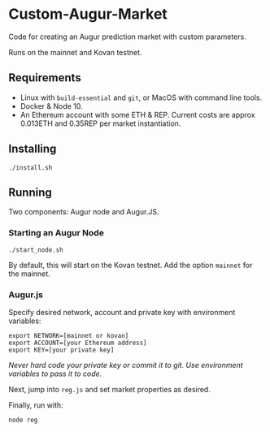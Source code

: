 # Custom-Augur-Market

Code for creating an Augur prediction market with custom parameters.

Runs on the mainnet and Kovan testnet.

## Requirements

- Linux with `build-essential` and `git`, or MacOS with command line tools.
- Docker & Node 10.
- An Ethereum account with some ETH & REP. Current costs are approx 0.013ETH and 0.35REP per market instantiation.

## Installing

```
./install.sh
```

## Running

Two components: Augur node and Augur.JS.

### Starting an Augur Node

```
./start_node.sh
```
By default, this will start on the Kovan testnet. Add the option `mainnet` for the mainnet.

### Augur.js

Specify desired network, account and private key with environment variables:
```
export NETWORK=[mainnet or kovan]
export ACCOUNT=[your Ethereum address]
export KEY=[your private key]
```

*Never hard code your private key or commit it to git. Use environment variables to pass it to code.*

Next, jump into `reg.js` and set market properties as desired.

Finally, run with:
```
node reg
```
